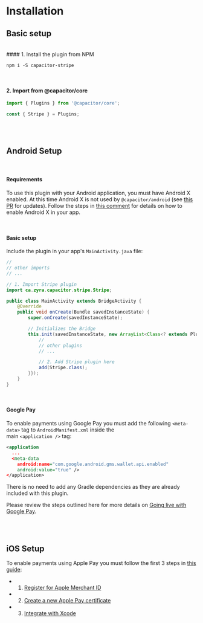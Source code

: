 # Installation

## Basic setup
<br>
#### 1. Install the plugin from NPM

```shell
npm i -S capacitor-stripe
```
<br>

#### 2. Import from @capacitor/core
```ts
import { Plugins } from '@capacitor/core';

const { Stripe } = Plugins;
```

<br><br>

## Android Setup

<br>

#### Requirements
To use this plugin with your Android application, you must have Android X enabled. At this time Android X is not used
by `@capacitor/android` (see [this PR](https://github.com/ionic-team/capacitor/issues/1937) for updates). Follow the 
steps in [this comment](https://github.com/zyra/capacitor-stripe/issues/1#issuecomment-555666767) for details on how to 
enable Android X in your app.

<br>

#### Basic setup
Include the plugin in your app's `MainActivity.java` file:
```java
//
// other imports
// ...

// 1. Import Stripe plugin
import ca.zyra.capacitor.stripe.Stripe;

public class MainActivity extends BridgeActivity {
    @Override
    public void onCreate(Bundle savedInstanceState) {
        super.onCreate(savedInstanceState);

        // Initializes the Bridge
        this.init(savedInstanceState, new ArrayList<Class<? extends Plugin>>() {{
            //
            // other plugins
            // ...

            // 2. Add Stripe plugin here
            add(Stripe.class);
        }});
    }
}
```

<br>

#### Google Pay
To enable payments using Google Pay you must add the following `<meta-data>` tag to `AndroidManifest.xml` inside the  
main `<application />` tag:
```xml
<application
  ...
  <meta-data
    android:name="com.google.android.gms.wallet.api.enabled"
    android:value="true" />
</application>
```

There is no need to add any Gradle dependencies as they are already included with this plugin.

Please review the steps outlined here for more details on [Going live with Google Pay](https://stripe.com/docs/google-pay#going-live-with-google-pay).

<br><br>

## iOS Setup
To enable payments using Apple Pay you must follow the first 3 steps in [this guide](https://stripe.com/docs/apple-pay#native):

- 1. [Register for Apple Merchant ID](https://stripe.com/docs/apple-pay#merchantid)
- 2. [Create a new Apple Pay certificate](https://stripe.com/docs/apple-pay#csr)
- 3. [Integrate with Xcode](https://stripe.com/docs/apple-pay#setup)

 

